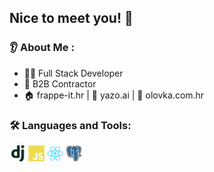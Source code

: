 ## Nice to meet you! 👋

### 👂 About Me :
- 🧑‍💻 Full Stack Developer
- 📝 B2B Contractor
- 🏠 frappe-it.hr | 🚀 yazo.ai | 🏢 olovka.com.hr

### 🛠️ Languages and Tools:
<div dir="auto">
  <a target="_blank" rel="noopener noreferrer" href="https://github.com/devicons/devicon/blob/master/icons/django/django-plain.svg"><img src="https://github.com/devicons/devicon/blob/master/icons/django/django-plain.svg" title="Django" alt="Django" width="26" height="26" style="max-width: 100%; height: auto; max-height: 26px;"></a>
  <a target="_blank" rel="noopener noreferrer" href="https://github.com/devicons/devicon/blob/master/icons/javascript/javascript-plain.svg"><img src="https://github.com/devicons/devicon/raw/master/icons/javascript/javascript-plain.svg" title="JavaScript" alt="JavaScript" width="26" height="26" style="max-width: 100%; height: auto; max-height: 26px;"></a> 
  <a target="_blank" rel="noopener noreferrer" href="https://github.com/devicons/devicon/blob/master/icons/react/react-original.svg"><img src="https://github.com/devicons/devicon/raw/master/icons/react/react-original.svg" title="React" alt="React" width="26" height="26" style="max-width: 100%; height: auto; max-height: 26px;"></a> 
  <a target="_blank" rel="noopener noreferrer" href="https://github.com/devicons/devicon/blob/master/icons/postgresql/postgresql-original.svg"><img src="https://github.com/devicons/devicon/raw/master/icons/postgresql/postgresql-original.svg" title="Postgres" alt="Postgres" width="26" height="26" style="max-width: 100%; height: auto; max-height: 26px;"></a> 
</div>

<!--
**francotrax/francotrax** is a ✨ _special_ ✨ repository because its `README.md` (this file) appears on your GitHub profile.

Here are some ideas to get you started:

- 🔭 I’m currently working on ...
- 🌱 I’m currently learning ...
- 👯 I’m looking to collaborate on ...
- 🤔 I’m looking for help with ...
- 💬 Ask me about ...
- 📫 How to reach me: ...
- 😄 Pronouns: ...
- ⚡ Fun fact: ...
-->
